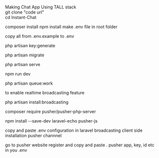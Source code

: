 Making Chat App  Using TALL stack                                                                                                                 
 git clone "code url"                                                                       
 cd Instant-Chat  
 
 composer install
 npm install 
 make .env file in root folder
 
 copy all from .env.example to .env
 
 php artisan key:generate
 
 php artisan migrate
 
 php artisan serve
 
 npm run dev 
 
 php artisan queue:work 

 to enable realtime broadcasting feature 
 
 php artisan install:broadcasting
 
 composer require pusher/pusher-php-server
 
 npm install --save-dev laravel-echo pusher-js
 
 copy and paste .env configuration in laravel broadcasting  client side installation pusher channnel
 
 go to pusher website register and copy and paste . pusher app, key, id etc in you .env 
 
